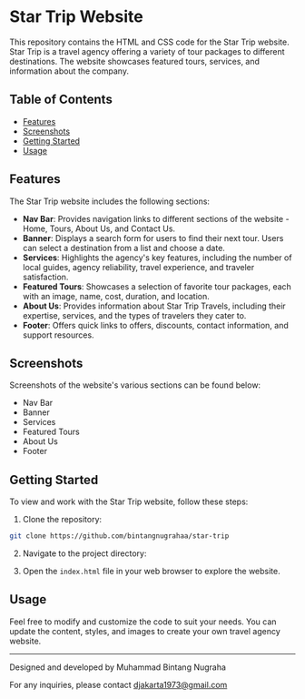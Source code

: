 # Star Trip Website

This repository contains the HTML and CSS code for the Star Trip website. Star Trip is a travel agency offering a variety of tour packages to different destinations. The website showcases featured tours, services, and information about the company.

## Table of Contents

- [Features](#features)
- [Screenshots](#screenshots)
- [Getting Started](#getting-started)
- [Usage](#usage)

## Features

The Star Trip website includes the following sections:

- **Nav Bar**: Provides navigation links to different sections of the website - Home, Tours, About Us, and Contact Us.
- **Banner**: Displays a search form for users to find their next tour. Users can select a destination from a list and choose a date.
- **Services**: Highlights the agency's key features, including the number of local guides, agency reliability, travel experience, and traveler satisfaction.
- **Featured Tours**: Showcases a selection of favorite tour packages, each with an image, name, cost, duration, and location.
- **About Us**: Provides information about Star Trip Travels, including their expertise, services, and the types of travelers they cater to.
- **Footer**: Offers quick links to offers, discounts, contact information, and support resources.

## Screenshots

Screenshots of the website's various sections can be found below:

- Nav Bar
- Banner
- Services
- Featured Tours
- About Us
- Footer

## Getting Started

To view and work with the Star Trip website, follow these steps:

1. Clone the repository:

```sh
git clone https://github.com/bintangnugrahaa/star-trip
```

2. Navigate to the project directory:

3. Open the `index.html` file in your web browser to explore the website.

## Usage

Feel free to modify and customize the code to suit your needs. You can update the content, styles, and images to create your own travel agency website.

---

Designed and developed by Muhammad Bintang Nugraha

For any inquiries, please contact djakarta1973@gmail.com
